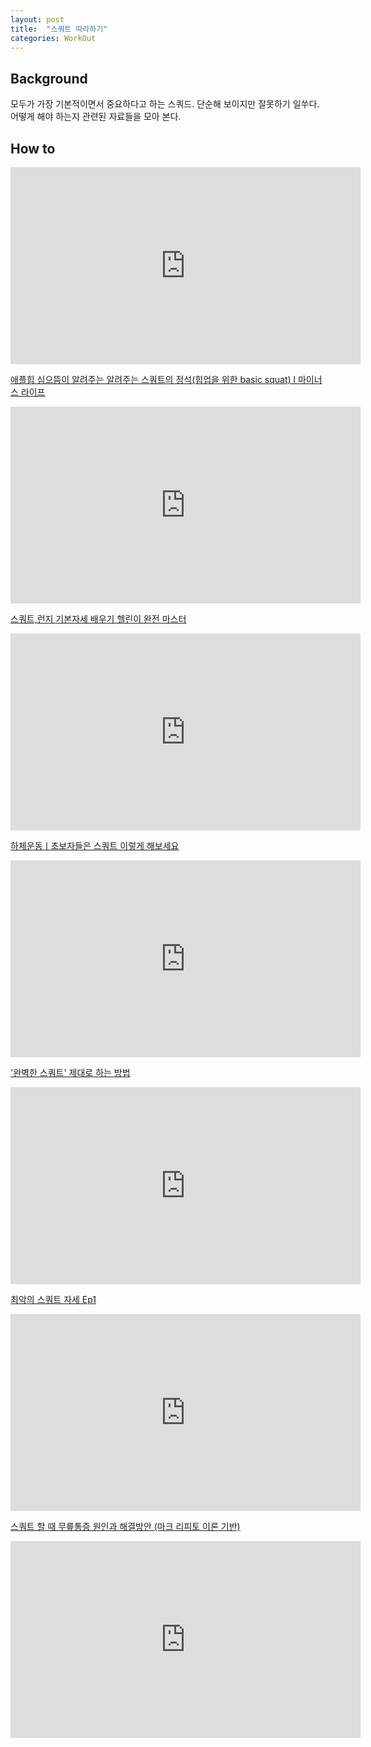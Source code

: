 ```yaml
---
layout: post
title:  "스쿼트 따라하기"
categories: WorkOut
---
```


Background
--------------

모두가 가장 기본적이면서 중요하다고 하는 스쿼드. 단순해 보이지만 잘못하기 일쑤다. 어떻게 해야 하는지 관련된 자료들을 모아 본다.

How to
--------

<iframe width="560" height="315" src="https://www.youtube.com/embed/vQNFiMi0m9M" frameborder="0" allow="accelerometer; autoplay; encrypted-media; gyroscope; picture-in-picture" allowfullscreen></iframe>

[애플힙 심으뜸이 알려주는 알려주는 스쿼트의 정석(힙업을 위한 basic squat) l 마이너스 라이프](https://www.youtube.com/watch?v=vQNFiMi0m9M)

<iframe width="560" height="315" src="https://www.youtube.com/embed/26X9x2ta4Dw" frameborder="0" allow="accelerometer; autoplay; encrypted-media; gyroscope; picture-in-picture" allowfullscreen></iframe>

[스쿼트,런지 기본자세 배우기 헬린이 완전 마스터](https://www.youtube.com/watch?v=26X9x2ta4Dw)

<iframe width="560" height="315" src="https://www.youtube.com/embed/zSLHRAlUktU" frameborder="0" allow="accelerometer; autoplay; encrypted-media; gyroscope; picture-in-picture" allowfullscreen></iframe>

[하체운동ㅣ초보자들은 스쿼트 이렇게 해보세요](https://www.youtube.com/watch?v=zSLHRAlUktU)

<iframe width="560" height="315" src="https://www.youtube.com/embed/Fk9j6pQ6ej8" frameborder="0" allow="accelerometer; autoplay; encrypted-media; gyroscope; picture-in-picture" allowfullscreen></iframe>

['완벽한 스쿼트' 제대로 하는 방법](https://www.youtube.com/watch?v=Fk9j6pQ6ej8&t=73s)

<iframe width="560" height="315" src="https://www.youtube.com/embed/T7pOgnPhOvU" frameborder="0" allow="accelerometer; autoplay; encrypted-media; gyroscope; picture-in-picture" allowfullscreen></iframe>

[최악의 스쿼트 자세 Ep1](https://www.youtube.com/watch?v=T7pOgnPhOvU)

<iframe width="560" height="315" src="https://www.youtube.com/embed/clzYEF-b9qM" frameborder="0" allow="accelerometer; autoplay; encrypted-media; gyroscope; picture-in-picture" allowfullscreen></iframe>

[스쿼트 할 때 무릎통증 원인과 해결방안 (마크 리피토 이론 기반)](https://www.youtube.com/watch?v=clzYEF-b9qM)

<iframe width="560" height="315" src="https://www.youtube.com/embed/dv3YFOr6Ubo" frameborder="0" allow="accelerometer; autoplay; encrypted-media; gyroscope; picture-in-picture" allowfullscreen></iframe>

